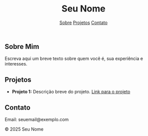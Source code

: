 <!DOCTYPE html>
<html lang="pt-br">
<head>
  <meta charset="UTF-8">
  <title>Seu Nome | Portfólio</title>
  <link rel="stylesheet" href="style.css">
</head>
<body>
  <header>
    <h1>Seu Nome</h1>
    <nav>
      <a href="#sobre">Sobre</a>
      <a href="#projetos">Projetos</a>
      <a href="#contato">Contato</a>
    </nav>
  </header>
  <main>
    <section id="sobre">
      <h2>Sobre Mim</h2>
      <p>Escreva aqui um breve texto sobre quem você é, sua experiência e interesses.</p>
    </section>
    <section id="projetos">
      <h2>Projetos</h2>
      <ul>
        <li><strong>Projeto 1:</strong> Descrição breve do projeto. <a href="#">Link para o projeto</a></li>
      </ul>
    </section>
    <section id="contato">
      <h2>Contato</h2>
      <p>Email: seuemail@exemplo.com</p>
    </section>
  </main>
  <footer>
    <p>&copy; 2025 Seu Nome</p>
  </footer>
</body>
</html>
